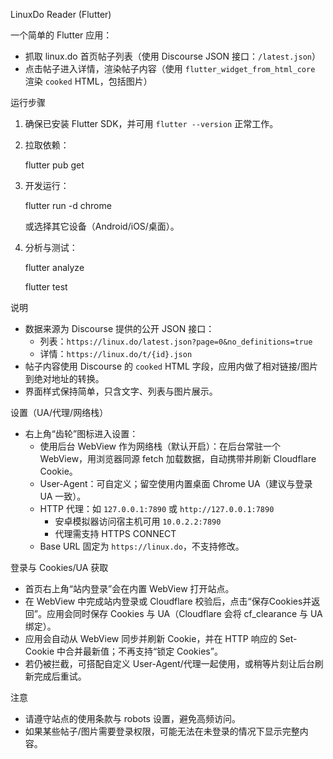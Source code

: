 LinuxDo Reader (Flutter)

一个简单的 Flutter 应用：

- 抓取 linux.do 首页帖子列表（使用 Discourse JSON 接口：`/latest.json`）
- 点击帖子进入详情，渲染帖子内容（使用 `flutter_widget_from_html_core` 渲染 `cooked` HTML，包括图片）

运行步骤

1) 确保已安装 Flutter SDK，并可用 `flutter --version` 正常工作。
2) 拉取依赖：

   flutter pub get

3) 开发运行：

   flutter run -d chrome

   或选择其它设备（Android/iOS/桌面）。

4) 分析与测试：

   flutter analyze

   flutter test

说明

- 数据来源为 Discourse 提供的公开 JSON 接口：
  - 列表：`https://linux.do/latest.json?page=0&no_definitions=true`
  - 详情：`https://linux.do/t/{id}.json`
- 帖子内容使用 Discourse 的 `cooked` HTML 字段，应用内做了相对链接/图片到绝对地址的转换。
- 界面样式保持简单，只含文字、列表与图片展示。

设置（UA/代理/网络栈）

- 右上角“齿轮”图标进入设置：
  - 使用后台 WebView 作为网络栈（默认开启）：在后台常驻一个 WebView，用浏览器同源 fetch 加载数据，自动携带并刷新 Cloudflare Cookie。
  - User-Agent：可自定义；留空使用内置桌面 Chrome UA（建议与登录 UA 一致）。
  - HTTP 代理：如 `127.0.0.1:7890` 或 `http://127.0.0.1:7890`
    - 安卓模拟器访问宿主机可用 `10.0.2.2:7890`
    - 代理需支持 HTTPS CONNECT
  - Base URL 固定为 `https://linux.do`，不支持修改。

登录与 Cookies/UA 获取

- 首页右上角“站内登录”会在内置 WebView 打开站点。
- 在 WebView 中完成站内登录或 Cloudflare 校验后，点击“保存Cookies并返回”。应用会同时保存 Cookies 与 UA（Cloudflare 会将 cf_clearance 与 UA 绑定）。
- 应用会自动从 WebView 同步并刷新 Cookie，并在 HTTP 响应的 Set-Cookie 中合并最新值；不再支持“锁定 Cookies”。
- 若仍被拦截，可搭配自定义 User-Agent/代理一起使用，或稍等片刻让后台刷新完成后重试。

注意

- 请遵守站点的使用条款与 robots 设置，避免高频访问。
- 如果某些帖子/图片需要登录权限，可能无法在未登录的情况下显示完整内容。
